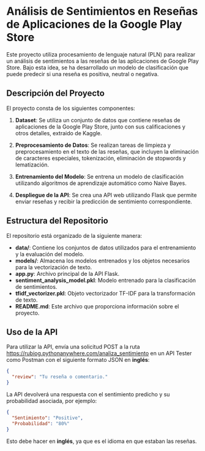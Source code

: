 # Análisis de Sentimientos en Reseñas de Aplicaciones de la Google Play Store

Este proyecto utiliza procesamiento de lenguaje natural (PLN) para realizar un análisis de sentimientos a las reseñas de las aplicaciones de Google Play Store. Bajo esta idea, se ha desarrollado un modelo de clasificación que puede predecir si una reseña es positiva, neutral o negativa.

## Descripción del Proyecto

El proyecto consta de los siguientes componentes:

1. **Dataset**: Se utiliza un conjunto de datos que contiene reseñas de aplicaciones de la Google Play Store, junto con sus calificaciones y otros detalles, extraido de Kaggle.

2. **Preprocesamiento de Datos**: Se realizan tareas de limpieza y preprocesamiento en el texto de las reseñas, que incluyen la eliminación de caracteres especiales, tokenización, eliminación de stopwords y lematización.

3. **Entrenamiento del Modelo**: Se entrena un modelo de clasificación utilizando algoritmos de aprendizaje automático como Naive Bayes.

4. **Despliegue de la API**: Se crea una API web utilizando Flask que permite enviar reseñas y recibir la predicción de sentimiento correspondiente.

## Estructura del Repositorio

El repositorio está organizado de la siguiente manera:

- **data/**: Contiene los conjuntos de datos utilizados para el entrenamiento y la evaluación del modelo.
- **models/**: Almacena los modelos entrenados y los objetos necesarios para la vectorización de texto.
- **app.py**: Archivo principal de la API Flask.
- **sentiment_analysis_model.pkl**: Modelo entrenado para la clasificación de sentimientos.
- **tfidf_vectorizer.pkl**: Objeto vectorizador TF-IDF para la transformación de texto.
- **README.md**: Este archivo que proporciona información sobre el proyecto.

## Uso de la API

Para utilizar la API, envía una solicitud POST a la ruta https://rubiog.pythonanywhere.com/analiza_sentimiento en un API Tester como Postman con el siguiente formato JSON en **inglés**:

```json
{
  "review": "Tu reseña o comentario."
}
```
La API devolverá una respuesta con el sentimiento predicho y su probabilidad asociada, por ejemplo:

```json
{
  "Sentimiento": "Positive",
  "Probabilidad": "80%"
}
```
Esto debe hacer en **inglés**, ya que es el idioma en que estaban las reseñas.

